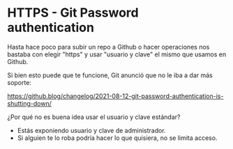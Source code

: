 # HTTPS - Git Password authentication

Hasta hace poco para subir un repo a Github o hacer operaciones
nos bastaba con elegir "https" y usar "usuario y clave" el mismo
que usamos en Github.

Si bien esto puede que te funcione, Git anunció que no le iba a dar
más soporte:

https://github.blog/changelog/2021-08-12-git-password-authentication-is-shutting-down/

¿Por qué no es buena idea usar el usuario y clave estándar?

- Estás exponiendo usuario y clave de administrador.
- Si alguien te lo roba podría hacer lo que quisiera, no se limita acceso.
